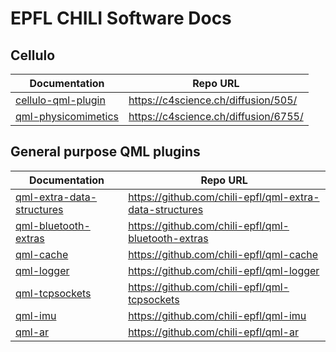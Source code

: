 EPFL CHILI Software Docs
========================

Cellulo
-------

| Documentation | Repo URL |
| ------------- | -------- |
| [cellulo-qml-plugin](doc/cellulo-qml-plugin/doc/index.html)   |  https://c4science.ch/diffusion/505/ |
| [qml-physicomimetics](doc/qml-physicomimetics/doc/index.html) |  https://c4science.ch/diffusion/6755/ |

General purpose QML plugins
---------------------------

| Documentation | Repo URL |
| ------------- | -------- |
| [qml-extra-data-structures](doc/qml-extra-data-structures/doc/index.html) | https://github.com/chili-epfl/qml-extra-data-structures |
| [qml-bluetooth-extras](doc/qml-bluetooth-extras/doc/index.html)           | https://github.com/chili-epfl/qml-bluetooth-extras |
| [qml-cache](doc/qml-cache/doc/index.html)                                 | https://github.com/chili-epfl/qml-cache |
| [qml-logger](doc/qml-logger/doc/index.html)                               | https://github.com/chili-epfl/qml-logger |
| [qml-tcpsockets](doc/qml-tcpsockets/doc/index.html)                       | https://github.com/chili-epfl/qml-tcpsockets |
| [qml-imu](doc/qml-imu/doc/index.html)                                     | https://github.com/chili-epfl/qml-imu |
| [qml-ar](doc/qml-ar/doc/index.html)                                       | https://github.com/chili-epfl/qml-ar |
